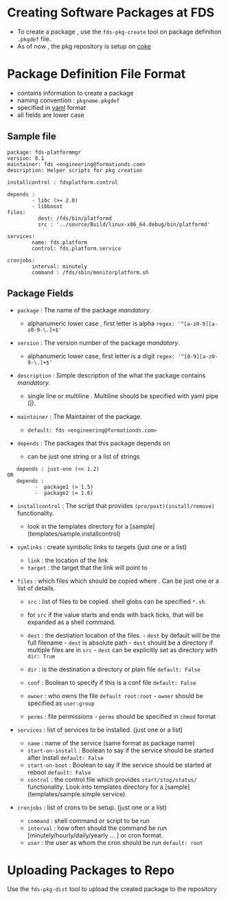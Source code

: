 Creating Software Packages at FDS
==================================
- To create a package , use the `fds-pkg-create` tool on package definition `.pkgdef` file.
- As of now , the pkg repository is setup on [coke](http://coke.formationds.com:8000)

Package Definition File Format
==================================
- contains information to create a package
- naming convention : `pkgname.pkgdef`
- specified in [yaml](http://en.wikipedia.org/wiki/YAML#Sample_document) format
- all fields are lower case

Sample file
-----------
```
package: fds-platformmgr
version: 0.1
maintainer: fds <engineering@formationds.com>
description: Helper scripts for pkg creation

installcontrol : fdsplatform.control

depends :
        - libc (>= 2.0)
        - libboost
files:
          dest: /fds/bin/platformd
          src : '../source/Build/linux-x86_64.debug/bin/platformd'

services:
        name: fds.platform
        control: fds.platform.service
        
cronjobs:
        interval: minutely
        command : /fds/sbin/monitorplatform.sh
```

Package Fields
--------------
- `package` : The name of the package *mandatory*.
   -  alphanumeric lower case , first letter is alpha `regex: '^[a-z0-9][a-z0-9-\.]+$'`

- `version` : The version number of the package *mandatory*.
   -  alphanumeric lower case, first letter is a digit `regex: '^[0-9][a-z0-9-\.]+$'`

- `description` : Simple description of the what the package contains *mandatory*.
   -  single line or multiline . Multiline should be specified with yaml pipe (|).

- `maintainer` : The Maintainer of the package. 
   - `default: fds <engineering@formationds.com>`
   
- `depends` : The packages that this package depends on 
   - can be just one string or a list of strings
``` 
   depends : just-one (<< 1.2)
OR
   depends :
         -  package1 (> 1.5)
         -  package2 (= 1.6)
```

- `installcontrol` : The script that provides `(pre/post)(install/remove)` functionality.
   - look in the templates directory for a [sample] (templates/sample.installcontrol)

- `symlinks` : create symbolic links to targets (just one or a list)
    - `link`   : the location of the link
    - `target` : the target that the link will point to 

- `files` : which files which should be copied where . Can be just one or a list of details.
    - `src` : list of files to be copied. shell globs can be specified `*.sh`.
    -  for `src` if the value starts and ends with back ticks, that will be expanded as a shell command.
    - `dest` :  the destiation location of the files.
             - `dest` by default will be the full filename
             - `dest` is absolute path
             - `dest` should be a directory if multiple files are in `src`
             - `dest` can be explicitly set as directory with `dir: True`

    - `dir` : is the destination a directory or plain file `default: False`
    - `conf` : Boolean to specify if this is a conf file `default: False`
    - `owner` :  who owns the file `default root:root`
             - `owner` should be specified as `user:group`
    - `perms` : file permissions
             - `perms` should be specified in `chmod` format

- `services` : list of services to be installed. (just one or a list)
    - `name` : name of the service (same format as package name)
    - `start-on-install` : Boolean to say if the service should be started after install `default: False`
    - `start-on-boot` : Boolean to say if the service should be started at reboot `default: False`
    - `control` : the control file which provides `start/stop/status/` functionality. Look into templates directory for a [sample] (templates/sample.simple.service).

- `cronjobs` : list of crons to be setup. (just one or a list)
    - `command` : shell command or script to be run
    - `interval` : how often should the command be run [minutely/hourly/daily/yearly ... ] or cron format.
    - `user`     : the user as whom the cron should be run `default: root`


Uploading Packages to Repo
=========================
Use the `fds-pkg-dist` tool to upload the created package to the repository
